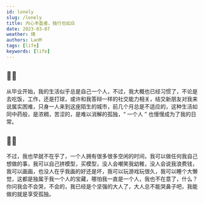 ```yaml
---
id: lonely
slug: /lonely
title: 内心丰盈者，独行也如众
date: 2023-03-07
weather: 晴
authors: LanM
tags: [life]
keywords: [life]
---
```


## 🧍‍♂️

<!-- truncate -->

从毕业开始，我的生活似乎总是自己一个人，不过，我大概也已经习惯了，不论是去吃饭，工作，还是打球，或许和我答辩一样的社交能力相关，结交新朋友对我来说属实困难，只身一人来到这座陌生的城市，前几个月总是不适应的，这种生活如同中药般，是浓稠，苦涩的，是难以消解的孤独，“ 一个人 ” 也慢慢成为了我的日常。

## 🏃‍♂️

不过，我也早就不在乎了，一个人拥有很多很多空闲的时间，我可以做任何我自己想做的事，我可以自己拼模型，买模型，没人会嘲笑我幼稚，没人会说我浪费钱，我可以画画，也没人在乎我画的好还是坏，我可以玩游戏玩很久，我可以睡个大懒觉，这都是独属于我一个人的宝藏，哪怕我一直是一个人，我也不在意了，什么？你问我会不会哭，不会的，我已经是个坚强的大人了，大人总不能哭鼻子吧，我能做的就是享受孤独。
